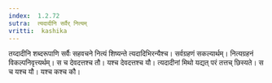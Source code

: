 ```yaml
---
index:  1.2.72
sutra:  त्यदादीनि सर्वैर् नित्यम्
vritti:  kashika 
---
```


तय्दादीनि शब्दरूपाणि सर्वैः सहवचने नित्यं शिष्यन्ते त्यदादिभिरन्यैश्च। सर्वग्रहणं सकल्यार्थम्। नित्यग्रहनं विकल्पनिवृत्त्यर्थम्। स च देवदत्तश्च तौ। यश्च देवदत्तश्च यौ। त्यदादीनां मिथो यद्यत् परं तत्तच् छिस्यते। स च यश्च यौ। यश्च कश्च कौ।

